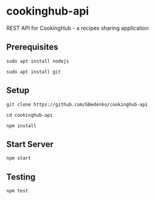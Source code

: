# cookinghub-api

REST API for CookingHub - a recipes sharing application

## Prerequisites

```console
sudo apt install nodejs

sudo apt install git
```

## Setup

```console
git clone https://github.com/GBedenko/cookinghub-api

cd cookinghub-api

npm install
```

## Start Server


```console
npm start
```


## Testing

```console
npm test
```
